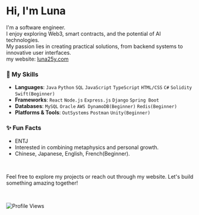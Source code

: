 # Hi, I'm Luna

I'm a software engineer.<br>
I enjoy exploring Web3, smart contracts, and the potential of AI technologies.<br>
My passion lies in creating practical solutions, from backend systems to innovative user interfaces.<br>
my website: [luna25y.com](https://luna25y.com)


### 🎼 My Skills
- **Languages**: `Java`  `Python`  `SQL` `JavaScript`  `TypeScript`  `HTML/CSS`  `C#`  `Solidity`  `Swift(Beginner)`
- **Frameworks**: `React`  `Node.js`  `Express.js`  `Django`  `Spring Boot`
- **Databases**: `MySQL`  `Oracle`  `AWS DynamoDB(Beginner)`  `Redis(Beginner)`
- **Platforms & Tools**: `OutSystems`  `Postman`  `Unity(Beginner)`


### ✨ Fun Facts
- ENTJ 
- Interested in combining metaphysics and personal growth.
- Chinese, Japanese, English, French(Beginner).

<br>

Feel free to explore my projects or reach out through my website. Let's build something amazing together!

<br>

![Profile Views](https://komarev.com/ghpvc/?username=luna25y&color=green)

